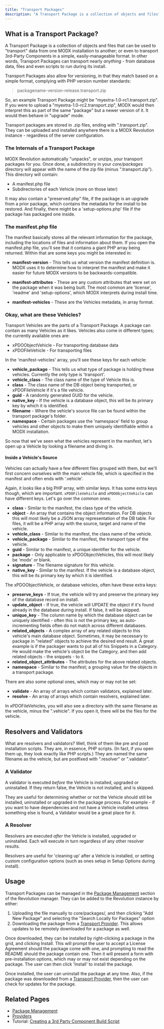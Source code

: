 ```yaml
---
title: "Transport Packages"
description: "A Transport Package is a collection of objects and files"
---
```


## What is a Transport Package?

A Transport Package is a collection of objects and files that can be used to "transport" data from one MODX installation to another; or even to transport 3rd-Party Components in a simple, easily-manageable format. In other words, Transport Packages can transport nearly _anything_ - from database data, files and even scripts to run during its install.

Transport Packages also allow for versioning, in that they match based on a simple format, complying with PHP version number standards:

> packagename-version-release.transport.zip

So, an example Transport Package might be "myextra-1.0-rc1.transport.zip". If you were to upload a "myextra-1.0-rc2.transport.zip", MODX would then interpret this as part of the same "package" but a newer version of it. It would then behave in "upgrade" mode.

Transport packages are stored in .zip files, ending with ".transport.zip". They can be uploaded and installed anywhere there is a MODX Revolution instance - regardless of the server configuration.

### The Internals of a Transport Package

MODX Revolution automatically "unpacks", or unzips, your transport packages for you. Once done, a subdirectory in your _core/packages_ directory will appear with the name of the zip file (minus ".transport.zip"). This directory will contain:

-   A manifest.php file
-   Subdirectories of each Vehicle (more on those later)

It may also contain a "preserved.php" file, if the package is an upgrade from a prior package, which contains the metadata for the install to be restored. And finally, there might be a 'setup-options.php' file if the package has packaged one inside.

### The manifest.php file

The manifest basically stores all the relevant information for the package, including the locations of files and information about them. If you open the manifest.php file, you'll see that it contains a giant PHP array being returned. Within that are some keys you might be interested in:

-   **manifest-version** - This tells us what version the manifest definition is. MODX uses it to determine how to interpret the manifest and make it easier for future MODX versions to be backwards-compatible.

-   **manifest-attributes** - These are any custom attributes that were set on the package when it was being built. The most common are 'license', 'readme' and 'setup-options', which MODX interprets during install time.

-   **manifest-vehicles** - These are the Vehicles metadata, in array format.

### Okay, what are these Vehicles?

Transport Vehicles are the parts of a Transport Package. A package can contain as many Vehicles as it likes. Vehicles also come in different types; the currently available ones are:

-   xPDOObjectVehicle - For transporting database data
-   xPDOFileVehicle - For transporting files

In the 'manifest-vehicles' array, you'll see these keys for each vehicle:

-   **vehicle_package** - This tells us what type of package is holding these vehicles. Currently the only type is 'transport'.
-   **vehicle_class** - The class name of the type of Vehicle this is.
-   **class** - The class name of the DB object being transported, or xPDOFileVehicle if it's a file vehicle.
-   **guid** - A randomly generated GUID for the vehicle.
-   **native_key** - If the vehicle is a database object, this will be its primary key by which it is identified.
-   **filename** - Where the vehicle's source file can be found within the transport package's folder.
-   **namespace** - Certain packages use the 'namespace' field to group vehicles and other objects to make them uniquely identifiable within a MODX installation.

So now that we've seen what the vehicles represent in the manifest, let's open up a Vehicle by looking a filename and diving in.

#### Inside a Vehicle's Source

Vehicles can actually have a few different files grouped with them, but we'll first concern ourselves with the main vehicle file, which is specified in the manifest and often ends with '.vehicle'.

Again, it looks like a big PHP array, with similar keys. It has some extra keys though, which are important. `xPDOFileVehicle` and `xPDOObjectVehicle` can have different keys. Let's go over the common ones:

-   **class** - Similar to the manifest, the class type of the vehicle.
-   **object** - An array that contains the object information. For DB objects this will most likely be a JSON array representation of the DB table. For files, it will be a PHP array with the source, target and name of the vehicle.
-   **vehicle_class** - Similar to the manifest, the class name of the vehicle.
-   **vehicle_package** - Similar to the manifest, the transport type of the vehicle.
-   **guid** - Similar to the manifest, a unique identifier for the vehicle.
-   **package** - Only applicable to xPDOObjectVehicles, this will most likely be 'modx' or blank.
-   **signature** - The filename signature for this vehicle.
-   **native_key** - Similar to the manifest. If the vehicle is a database object, this will be its primary key by which it is identified.

The xPDOObjectVehicle, or database vehicles, often have these extra keys:

-   **preserve_keys** - If true, the vehicle will try and preserve the primary key of the database record on install.
-   **update_object** - If true, the vehicle will UPDATE the object if it's found already in the database during install. If false, it will be skipped.
-   **unique_key** - The column name by which the database object can be uniquely identified - often this is not the primary key, as auto-incrementing fields often do not match across different databases.
-   **related_objects** - A complex array of any related objects to this vehicle's main database object. Sometimes, it may be necessary to package in "related" objects to achieve the desired end result. A great example is if the packager wants to put all of his Snippets in a Category. He would make the vehicle's object be the Category, and then add related objects - the snippets - to it.
-   **related_object_attributes** - The attributes for the above related objects.
-   **namespace** - Similar to the manifest; a grouping value for the objects in a transport package.

There are also some optional ones, which may or may not be set:

-   **validate** - An array of arrays which contain validators, explained later.
-   **resolve** - An array of arrays which contain resolvers, explained later.

In xPDOFileVehicles, you will also see a directory with the same filename as the vehicle, minus the ".vehicle". If you open it, there will be the files for the vehicle.

## Resolvers and Validators

What are resolvers and validators? Well, think of them like pre and post installation scripts. They are, in essence, PHP scripts. (In fact, if you open them up, they look exactly like PHP scripts.) They are named the same filename as the vehicle, but are postfixed with ".resolver" or ".validator".

### A Validator

A validator is executed _before_ the Vehicle is installed, upgraded or uninstalled. If they return false, the Vehicle is not installed, and is skipped.

They are useful for determining whether or not the Vehicle should still be installed, uninstalled or upgraded in the package process. For example - if you want to have dependencies and not have a Vehicle installed unless something else is found, a Validator would be a great place for it.

### A Resolver

Resolvers are executed _after_ the Vehicle is installed, upgraded or uninstalled. Each will execute in turn regardless of any other resolver results.

Resolvers are useful for 'cleaning up' after a Vehicle is installed, or setting custom configuration options (such as ones setup in Setup Options during install).

## Usage

Transport Packages can be managed in the [Package Management](extending-modx/transport-packages "Package Management") section of the Revolution manager. They can be added to the Revolution instance by either:

1. Uploading the file manually to core/packages/, and then clicking "Add New Package" and selecting the "Search Locally for Packages" option
2. Downloading the package from a [Transport Provider](building-sites/extras/providers "Providers"). This allows updates to be remotely downloaded for a package as well.

Once downloaded, they can be installed by right-clicking a package in the grid, and clicking Install. This will prompt the user to accept a License Agreement should the package come with one, and prompting to read the README should the package contain one. Then it will present a form with pre-installation options, which may or may not exist depending on the package. The user can then click 'Install' to install the package.

Once installed, the user can uninstall the package at any time. Also, if the package was downloaded from a [Transport Provider](building-sites/extras/providers "Providers"), then the user can check for updates for the package.

## Related Pages

-   [Package Management](extending-modx/transport-packages "Package Management")
-   [Providers](building-sites/extras/providers "Providers")
-   Tutorial: [Creating a 3rd Party Component Build Script](extending-modx/transport-packages/build-script "Creating a 3rd Party Component Build Script")
